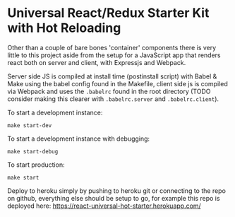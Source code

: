# Universal React/Redux Starter Kit with Hot Reloading

Other than a couple of bare bones 'container' components there is very little to this project aside from the setup for a JavaScript app that renders react both on server and client, with Expressjs and Webpack.

Server side JS is compiled at install time (postinstall script) with Babel & Make using the babel config found in the Makefile, client side js is compiled via Webpack and uses the `.babelrc` found in the root directory (TODO consider making this clearer with `.babelrc.server` and `.babelrc.client`).

To start a development instance:

```
make start-dev
```

To start a development instance with debugging:

```
make start-debug
```

To start production:

```
make start
```

Deploy to heroku simply by pushing to heroku git or connecting to the repo on github, everything else should be setup to go, for example this repo is deployed here: https://react-universal-hot-starter.herokuapp.com/
